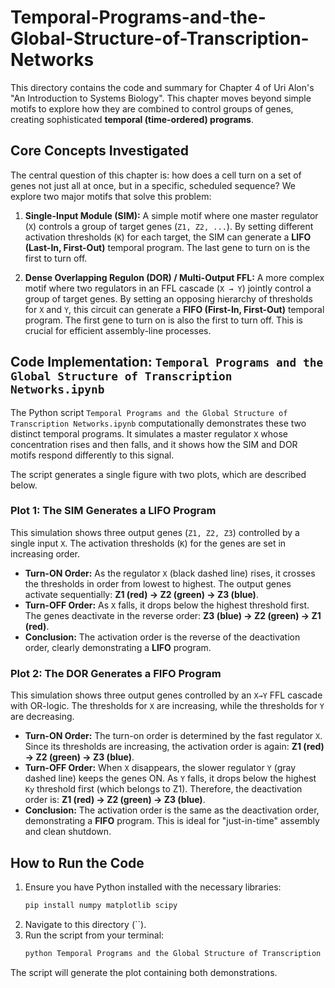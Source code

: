 # Temporal-Programs-and-the-Global-Structure-of-Transcription-Networks

This directory contains the code and summary for Chapter 4 of Uri Alon's "An Introduction to Systems Biology". This chapter moves beyond simple motifs to explore how they are combined to control groups of genes, creating sophisticated **temporal (time-ordered) programs**.

## Core Concepts Investigated

The central question of this chapter is: how does a cell turn on a set of genes not just all at once, but in a specific, scheduled sequence? We explore two major motifs that solve this problem:

1.  **Single-Input Module (SIM):** A simple motif where one master regulator (`X`) controls a group of target genes (`Z1, Z2, ...`). By setting different activation thresholds (`K`) for each target, the SIM can generate a **LIFO (Last-In, First-Out)** temporal program. The last gene to turn on is the first to turn off.

2.  **Dense Overlapping Regulon (DOR) / Multi-Output FFL:** A more complex motif where two regulators in an FFL cascade (`X → Y`) jointly control a group of target genes. By setting an opposing hierarchy of thresholds for `X` and `Y`, this circuit can generate a **FIFO (First-In, First-Out)** temporal program. The first gene to turn on is also the first to turn off. This is crucial for efficient assembly-line processes.

## Code Implementation: `Temporal Programs and the Global Structure of Transcription Networks.ipynb`

The Python script `Temporal Programs and the Global Structure of Transcription Networks.ipynb` computationally demonstrates these two distinct temporal programs. It simulates a master regulator `X` whose concentration rises and then falls, and it shows how the SIM and DOR motifs respond differently to this signal.

The script generates a single figure with two plots, which are described below.

### Plot 1: The SIM Generates a LIFO Program

This simulation shows three output genes (`Z1, Z2, Z3`) controlled by a single input `X`. The activation thresholds (`K`) for the genes are set in increasing order.


-   **Turn-ON Order:** As the regulator `X` (black dashed line) rises, it crosses the thresholds in order from lowest to highest. The output genes activate sequentially: **Z1 (red) → Z2 (green) → Z3 (blue)**.
-   **Turn-OFF Order:** As `X` falls, it drops below the highest threshold first. The genes deactivate in the reverse order: **Z3 (blue) → Z2 (green) → Z1 (red)**.
-   **Conclusion:** The activation order is the reverse of the deactivation order, clearly demonstrating a **LIFO** program.

### Plot 2: The DOR Generates a FIFO Program

This simulation shows three output genes controlled by an `X→Y` FFL cascade with OR-logic. The thresholds for `X` are increasing, while the thresholds for `Y` are decreasing.

-   **Turn-ON Order:** The turn-on order is determined by the fast regulator `X`. Since its thresholds are increasing, the activation order is again: **Z1 (red) → Z2 (green) → Z3 (blue)**.
-   **Turn-OFF Order:** When `X` disappears, the slower regulator `Y` (gray dashed line) keeps the genes ON. As `Y` falls, it drops below the highest `Ky` threshold first (which belongs to Z1). Therefore, the deactivation order is: **Z1 (red) → Z2 (green) → Z3 (blue)**.
-   **Conclusion:** The activation order is the same as the deactivation order, demonstrating a **FIFO** program. This is ideal for "just-in-time" assembly and clean shutdown.

## How to Run the Code

1.  Ensure you have Python installed with the necessary libraries:
    ```bash
    pip install numpy matplotlib scipy
    ```
2.  Navigate to this directory (``).
3.  Run the script from your terminal:
    ```bash
    python Temporal Programs and the Global Structure of Transcription Networks.ipynb
    ```
The script will generate the plot containing both demonstrations.
